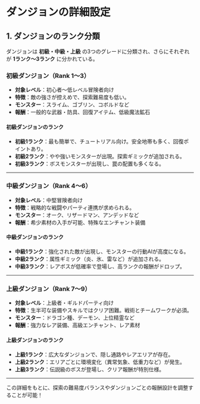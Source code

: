 # ダンジョンの詳細設定

## 1. ダンジョンのランク分類

ダンジョンは **初級・中級・上級** の3つのグレードに分類され、さらにそれぞれが **1ランク～3ランク** に分かれている。

### **初級ダンジョン（Rank 1～3）**
- **対象レベル**：初心者～低レベル冒険者向け
- **特徴**：敵の強さが控えめで、探索難易度も低い。
- **モンスター**：スライム、ゴブリン、コボルドなど
- **報酬**：一般的な武器・防具、回復アイテム、低級魔法鉱石

#### **初級ダンジョンのランク**
- **初級1ランク**：最も簡単で、チュートリアル向け。安全地帯も多く、回復ポイントあり。
- **初級2ランク**：やや強いモンスターが出現。探索ギミックが追加される。
- **初級3ランク**：ボスモンスターが出現し、罠の配置も多くなる。

---

### **中級ダンジョン（Rank 4～6）**
- **対象レベル**：中堅冒険者向け
- **特徴**：戦略的な戦闘やパーティ連携が求められる。
- **モンスター**：オーク、リザードマン、アンデッドなど
- **報酬**：希少素材の入手が可能、特殊なエンチャント装備

#### **中級ダンジョンのランク**
- **中級1ランク**：強化された敵が出現し、モンスターの行動AIが高度になる。
- **中級2ランク**：属性ギミック（炎、氷、雷など）が追加される。
- **中級3ランク**：レアボスが低確率で登場し、高ランクの報酬がドロップ。

---

### **上級ダンジョン（Rank 7～9）**
- **対象レベル**：上級者・ギルドパーティ向け
- **特徴**：生半可な装備やスキルではクリア困難。戦術とチームワークが必須。
- **モンスター**：ドラゴン種、デーモン、上位精霊など
- **報酬**：強力なレア装備、高級エンチャント、レア素材

#### **上級ダンジョンのランク**
- **上級1ランク**：広大なダンジョンで、隠し通路やレアエリアが存在。
- **上級2ランク**：エリアごとに環境変化（異常気象、低重力など）が発生。
- **上級3ランク**：伝説級のボスが登場し、クリア報酬が特別仕様。

---

この詳細をもとに、探索の難易度バランスやダンジョンごとの報酬設計を調整することが可能！

